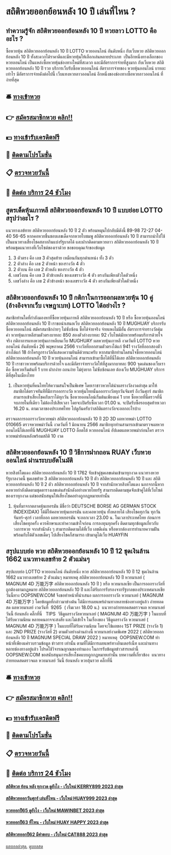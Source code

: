 # สถิติหวยออกย้อนหลัง 10 ปี เล่นที่ไหน ?
## ทำความรู้จัก สถิติหวยออกย้อนหลัง 10 ปี หวยลาว LOTTO คืออะไร ?
ซื้อหวยหุ้น สถิติหวยออกย้อนหลัง 10 ปี LOTTO หวยออนไลน์ อันดับหนึ่ง กับเว็บหวย สถิติหวยออกย้อนหลัง 10 ปี ทั้งสะดวกได้ราคาดีและมีหวยหุ้นให้เลือกเล่นหลายประเภท  เป็นอีกหนึ่งทางเลือกของ หวยออนไลน์ เป็นแหล่งซื้อหวยหุ้นช่องทางใหม่ที่สะดวก และมีอัตราการจ่ายที่สูงมาก กับเว็บหวย สถิติหวยออกย้อนหลัง 10 ปี รวย บริการเว็บรับซื้อหวยออนไลน์
อัตราการจ่ายของ หวยหุ้นออนไลน์ บาทละเท่าไร มีอัตราการจ่ายดังต่อไปนี้
เว็บแทงหวยลาวออนไลน์ อีกหนึ่งของช่องทางซื้อหวยลาวออนไลน์ ที่ง่ายที่สุด

## 🛎 [ทางเข้าหวย](https://bit.ly/3BG5bNw)
## 👉 [สมัครสมาชิกหวย คลิก!!](https://bit.ly/3BG5bNw)
## 💵 [ทางเข้ารับเครดิตฟรี](https://bit.ly/3C3mvgS)
## 👑 [ติดตามโปรโมชั่น](https://bit.ly/3C3mvgS)
## 📋 [ตรวจหวยวันนี้](https://bit.ly/3C3mvgS)
## 📱 [ติดต่อ บริการ 24 ชัวโมง](https://bit.ly/3C3mvgS)

## สูตรเด็ดหุ้นเกาหลี สถิติหวยออกย้อนหลัง 10 ปี แบบย่อย LOTTO สรุปว่าอะไร ?
แนวทางเลข้ทาย สถิติหวยออกย้อนหลัง 10 ปี 2 ตัว พร้อมหมุนไปกลับมีดังนี้
89-98
72-27
04-40
56-65
หากคอหวยชื่นชอบเลขเด็ดจากหวยใบชมพู สถิติหวยออกย้อนหลัง 10 ปี สามารถนำไปใช้เป็นแนวทางเสี่ยงโชคสลากกินแบ่งรัฐบาลได้ และฝากติดตามหวยลาว สถิติหวยออกย้อนหลัง 10 ปี พร้อมชุดแนวทางที่เว็บไซต์ของเราด้วย
ขอขอบคุณเจ้าของข้อมูล

1. 3 ตัวตรง คือ เลข 3 ตัวสุดท้าย เหมือนกันทุกตำแหน่ง ทั้ง 3 ตัว
2. 2 ตัวล่าง คือ เลข 2 ตัวหน้า ของรางวัล 4 ตัว
3. 2 ตัวบน คือ เลข 2 ตัวหลัง ของรางวัล 4 ตัว
4. เลขวิ่งบน คือ เลข 3 ตัวข้างหลัง ของเลขรางวัล 4 ตัว ตรงกันเพียงตัวใดตัวหนึ่ง
5. เลขวิ่งล่าง คือ เลข 2 ตัวข้างหน้า ของเลขรางวัล 4 ตัว ตรงกันเพียงตัวใดตัวหนึ่ง

## สถิติหวยออกย้อนหลัง 10 ปี กติกาในการออกผลหวยหุ้น 10 คู่ (อ้างอิงจากเว็บ เจษฎาเบท) LOTTO ได้อย่างไร ?
สมาชิกท่านใดที่กำลังมองหาที่ซื้อหวยหุ้นเกาหลี สถิติหวยออกย้อนหลัง 10 ปี หรือ ซื้อหวยหุ้นออนไลน์ สถิติหวยออกย้อนหลัง 10 ปี เราขอนำเสนอเว็บ สถิติหวยออกย้อนหลัง 10 ปี MUGHUAY บริการรับซื้อหวยออนไลน์ สมัครสมาชิกง่ายๆ ไม่ซับซ้อน ซื้อได้จ่ายจริง จ่ายแพงไม่มีอั้น อัตราการจ่ายรางวัลคุ้มค่า หวยหุ้นเกาหลีสามตัวตรงบาทละ 850 สองตัวล่างบาทละ 92 เว็บไซต์มักหวยพร้อมบริการด้วยใจจริง
กติกาการแทงหวยหุ้นเกาหลีบนเว็บ MUGHUAY
ผลหวยหุ้นเกาหลี งวดวันที่ LOTTO หวยออนไลน์ อันดับหนึ่ง 26 พฤษภาคม 2566 รางวัลที่ออกสามตัวตรงได้แก่ 941 รางวัลที่ออกสองตัวล่างได้แก่ 18 ถ้าใครถูกรางวัลก็แสดงความยินดีด้วยนะครับ หากสมาชิกท่านใดสนใจซื้อหวยออนไลน์ สถิติหวยออกย้อนหลัง 10 ปี หวยหุ้นออนไลน์ สามารถเข้ามาซื้อได้ที่นี่ได้เลย สถิติหวยออกย้อนหลัง 10 ปี เราชาวหวยพร้อมบริการด้วยใจ และมีอัตราจ่ายรางวัลให้ที่สูงมากบาทละ 900 จุดเด่นของเว็บเราคือ ซื้อหวยเริ่มต้นที่ 1 บาท ฝากง่าย ถอนง่าย ไม่ยุ่งยาก ไม่ซับซ้อนเลย ต้องเว็บ MUGHUAY บริการดีที่สุดในเมืองไทย
1. เป็นหวยหุ้นที่คนไทยให้ความสนใจเป็นพิเศษ โดยเราชาวหวยได้นำผลรางวัลงวดล่าสุด มาให้สมาชิกได้ตรวจทันทีที่มีการออกรางวัล หวยหุ้นไทยนั้นออกรางวัลทุกวันจันทร์ ถึงวันศุกร์ สมาชิกสามารถเข้าเสี่ยงโชคกับเราได้ทุกวัน ซื้อหวยออนไลน์เริ่มต้นเพียงแค่ 1 บาท ซื้อหวยที่นี่ตรวจที่นี่จบภายในที่เดียว ไม่ต้องไปเสียเวลา โดยจะเปิดรับซื้อเวลา 01.00 น. จะปิดรับซื้อรอบสุดท้ายเวลา 16.20 น. ตามเวลาของประเทศไทย ไปดูกันครับว่าสถิติผลรางวัลจะออกอะไรบ้าง

ตรวจผลการออกรางวัลหวยพม่า สถิติหวยออกย้อนหลัง 10 ปี 2D 3D ผลหวยพม่า LOTTO 010665 ตรวจหวยพม่าวันนี้ งวดวันที่ 1 มิถนายน 2566 สมาชิกทุกท่านสามารถเข้ามาตรวจผลหวยออนไลนืได้เลยที่นี่ MUGHUAY LOTTO ล็อตโต้ หวยออนไลน์ อัปเดตผลหวยพม่าก่อนใคร ตรวจหวยพม่าย้อนหลังพร้อมสถิติ 10 งวด

## สถิติหวยออกย้อนหลัง 10 ปี วิธีการฝากถอน RUAY เว็บหวยออนไลน์ ผ่านระบบอัตโนมัติ
หวยสิงห์โตแดง สถิติหวยออกย้อนหลัง 10 ปี 1762 จับเข้าคู่ชุดเลขเด่นเข้ามาทุกงวด แนวทางหวยรัฐบาลงวดนี้ ชุดเลขท้าย 3 สถิติหวยออกย้อนหลัง 10 ปี ตัว สถิติหวยออกย้อนหลัง 10 ปี และ สถิติหวยออกย้อนหลัง 10 ปี 2 ตัว สถิติหวยออกย้อนหลัง 10 ปี จากสำนักหวยสิงห์โตแดง นอกจากนี้หากคอหวยกำลังติดตามชุดตารางเลขเด่นสำนักดังอย่างหวยไทยรัฐ สามารถติดตามชุดจับเข้าคู่ได้ที่เว็บไซต์ของเราทุกงวด แต่ขอสนับสนุนให้เสี่ยงโชคอย่างถูกกฎหมายเท่านั้น
1. หุ้นที่มาจากตลาดหุ้นเยอรมัน มีชื่อว่า DEUTSCHE BORSE AG GERMAN STOCK INDEX(DAX) ได้มีให้คอหวยหุ้นเยอรมัน และคอหวยหุ้น ทั้งหลายได้ เสียงโชคทุกวัน ทุกวันจันทร์-ศุกร์ เวลาที่ออก ผลหวยเยอรมัน จะออกเวลา 23.00 น. ในเวลาประเทศไทย ก่อนการเสี่ยงโชคทุกครั้ง ควรศึกษาและทำความเข้าใจก่อน การลงทุนทุกครั้ง ติดตามทุกข้อมูลเกี่ยวกับวงการหวย จากสำนักดัง ๆ สามารถติดตามได้ที่เว็บ เลขดีเด่น หรือหากต้องการทำนายความฝันพร้อมกับได้ตัวเลขเด็ดๆ ไปเสี่ยงโชคก็สามารถ เข้ามาดูได้เว็บ HUAYFIN

## สรุปแบบย่อ หวย สถิติหวยออกย้อนหลัง 10 ปี 12 ชุดเงินล้าน 1662 แนวทางเลขท้าย 2 ตัวแม่นๆ
สรุปแบบย่อ LOTTO หวยออนไลน์ อันดับหนึ่ง หวย สถิติหวยออกย้อนหลัง 10 ปี 12 ชุดเงินล้าน 1662 แนวทางเลขท้าย 2 ตัวแม่นๆ หมายเหตุ สถิติหวยออกย้อนหลัง 10 ปี หวยมาเลย์ ( MAGNUM 4D 万能万字 สถิติหวยออกย้อนหลัง 10 ปี ) หรือ หวยมาเลเซีย เป็นการออกรางวัลที่ถูกต้องตามกฎหมาย สถิติหวยออกย้อนหลัง 10 ปี และได้รับการรับรองจากรัฐบาลของประเทศมาเลเชีย
วันนี้ทาง OOPSNEW.COM จึงขอทำหน้าที่นำเสนอ ผลการออกรางวัล หวยมาเลย์ ( MAGNUM 4D 万能万字 ) โดยข้อมูลที่กล่าวมาข่างต้น ได้มีการเผยแพร่ผ่านทางหลายช่องทางอยู่แล้ว
ถ่ายทอดสด ผลหวยมาเลย์ งวดวันที่  9265  ( เริ่มเวลา 18.00 น.)
 แนวทางถ่ายทอดสดตรวจผล หวยมาเลย์ วันนี้ ย้อนหลัง คลิ๊กที่นี่  
TIPS  วิธีดูผลรางวัลหวยมาเลย์ ( MAGNUM 4D 万能万字 ) ในแบบที่ได้รับความนิยม
หลายคนอาจจะสงสัย และไม่เข้าใจ ในเรื่องของ วิธีดูผลรางวัล หวยมาเลย์ ( MAGNUM 4D 万能万字 ) ในแบบที่ได้รับความนิยม โดยจะใช้ผลของ 1ST PRIZE (รางวัล 1) และ 2ND PRIZE (รางวัลที่ 2) ตามตัวอย่างด่านล่างนี้
หวยมาเลย์งวดพิเศษ 2022 ( สถิติหวยออกย้อนหลัง 10 ปี MAGNUM SPECIAL DRAW 2022 )
หมายเหตุ  OOPSNEW.COM ทำหน้าที่เพียงแค่รวบรวมข้อมูล ข่าวสาร เท่านั้น ตามที่ได้มีการเผยแพร่ทางอินเตอร์เน็ท และผ่านทางหลายช่องทางอยู่แล้ว โปรดใช้วิจารณญาณของท่านเอง ในการรับข้อมูลข่าวสารเหล่านี้ OOPSNEW.COM ขอสนับสนุนการเสี่ยงโชคแบบถูกกฎหมายเท่านั้น
บทความที่เกี่ยวข้อง
 แนวทางถ่ายทอดสดตรวจผล หวยมาเลย์ วันนี้ ย้อนหลัง หวยลุ้นรวย คลิ๊กที่นี่  

## 🛎 [ทางเข้าหวย](https://bit.ly/3BG5bNw)
## 👉 [สมัครสมาชิกหวย คลิก!!](https://bit.ly/3BG5bNw)
## 💵 [ทางเข้ารับเครดิตฟรี](https://bit.ly/3C3mvgS)
## 👑 [ติดตามโปรโมชั่น](https://bit.ly/3C3mvgS)
## 📋 [ตรวจหวยวันนี้](https://bit.ly/3C3mvgS)
## 📱 [ติดต่อ บริการ 24 ชัวโมง](https://bit.ly/3C3mvgS)

#### [สถิติหวย ย้อน หลัง ทุกงวด ดูยังไง - เว็บใหม่ KERRY899 2023 ล่าสุด](https://atom.io/themes/สถิติหวย%20ย้อน%20หลัง%20ทุกงวด%20ดูยังไง%20-%20เว็บใหม่%20kerry899%202023%20ล่าสุด)
#### [สถิติหวยออกวันศุกร์ เล่นที่ไหน - เว็บใหม่ HUAY999 2023 ล่าสุด](https://atom.io/themes/สถิติหวยออกวันศุกร์%20เล่นที่ไหน%20-%20เว็บใหม่%20huay999%202023%20ล่าสุด)
#### [หวยออกปี65 ดูยังไง - เว็บใหม่ MAWINBET 2023 ล่าสุด](https://atom.io/themes/หวยออกปี65%20ดูยังไง%20-%20เว็บใหม่%20mawinbet%202023%20ล่าสุด)
#### [หวยออกปี63 ที่ไหน - เว็บใหม่ HUAY HAPPY 2023 ล่าสุด](https://atom.io/themes/หวยออกปี63%20ที่ไหน%20-%20เว็บใหม่%20huay%20happy%202023%20ล่าสุด)
#### [สถิติหวยออกปี62 มีคำตอบ - เว็บใหม่ CAT888 2023 ล่าสุด](https://atom.io/themes/สถิติหวยออกปี62%20มีคำตอบ%20-%20เว็บใหม่%20cat888%202023%20ล่าสุด)

[ผลบอลล่าสุด](https://siamsport.tv "ผลบอลล่าสุด"), [ดูบอลสด](https://siamsport.tv/ดูบอลสด "ดูบอลสด")